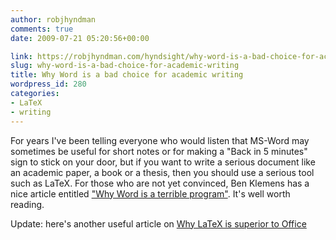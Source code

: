 ```yaml
---
author: robjhyndman
comments: true
date: 2009-07-21 05:20:56+00:00

link: https://robjhyndman.com/hyndsight/why-word-is-a-bad-choice-for-academic-writing/
slug: why-word-is-a-bad-choice-for-academic-writing
title: Why Word is a bad choice for academic writing
wordpress_id: 280
categories:
- LaTeX
- writing
---
```


For years I've been telling everyone who would listen that MS-Word may sometimes be useful for short notes or for making a "Back in 5 minutes" sign to stick on your door, but if you want to write a serious document like an academic paper, a book or a thesis, then you should use a serious tool such as LaTeX. For those who are not yet convinced, Ben Klemens has a nice article entitled ["Why Word is a terrible program"](https://web.archive.org/web/20170401165039/http://fluff.info/terrible/).  It's well worth reading.

Update: here's another useful article on [Why LaTeX is superior to Office](http://www.terminally-incoherent.com/blog/2007/07/16/why-latex-is-superior-to-office/)
